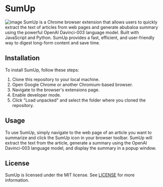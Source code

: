 # SumUp
![image](./clients/assets/sumup.png)
SumUp is a Chrome browser extension that allows users to quickly extract the text of articles from web pages and generate abubaloa summary using the powerful OpenAI Davinci-003 language model. Built with JavaScript and Python. SumUp provides a fast, efficient, and user-friendly way to digest long-form content and save time.

## Installation

To install SumUp, follow these steps:

1. Clone this repository to your local machine.
2. Open Google Chrome or another Chromium-based browser.
3. Navigate to the browser's extensions page.
4. Enable developer mode.
5. Click "Load unpacked" and select the folder where you cloned the repository.

## Usage

To use SumUp, simply navigate to the web page of an article you want to summarize and click the SumUp icon in your browser toolbar. SumUp will extract the text from the article, generate a summary using the OpenAI Davinci-003 language model, and display the summary in a popup window.


## License


SumUp is licensed under the MIT license. See [LICENSE](/LICENSE.md) for more information.


